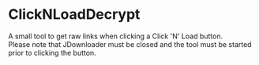 ClickNLoadDecrypt
=================

A small tool to get raw links when clicking a Click 'N' Load button.  
Please note that JDownloader must be closed and the tool must be started prior to clicking the button.
